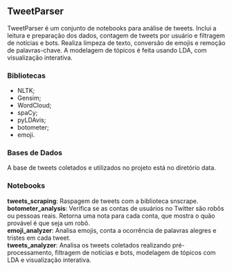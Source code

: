 ## TweetParser
TweetParser é um conjunto de notebooks para análise de tweets. Inclui a leitura e preparação dos dados, contagem de tweets por usuário e filtragem de notícias e bots. Realiza limpeza de texto, conversão de emojis e remoção de palavras-chave. A modelagem de tópicos é feita usando LDA, com visualização interativa. 

### Bibliotecas
- NLTK;
- Gensim;
- WordCloud;
- spaCy;
- pyLDAvis;
- botometer;
- emoji.

### Bases de Dados
A base de tweets coletados e utilizados no projeto está no diretório data. 

### Notebooks
**tweets_scraping**: Raspagem de tweets com a biblioteca snscrape.<br>
**botometer_analysis**: Verifica se as contas de usuários no Twitter são robôs ou pessoas reais. Retorna uma nota para cada conta, que mostra o quão provável é que seja um robô.<br>
**emoji_analyzer**: Analisa emojis, conta a ocorrência de palavras alegres e tristes em cada tweet.<br>
**tweets_analyzer**: Analisa os tweets coletados realizando pré-processamento, filtragem de notícias e bots, modelagem de tópicos com LDA e visualização interativa.




